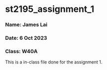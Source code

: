 # st2195_assignment_1

### Name: James Lai
### Date: 6 Oct 2023
### Class: W40A

This is a in-class file done for the assignment 1.
